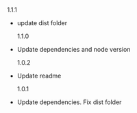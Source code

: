 1.1.1

- update dist folder

  1.1.0

- Update dependencies and node version

  1.0.2

- Update readme

  1.0.1

- Update dependencies. Fix dist folder
